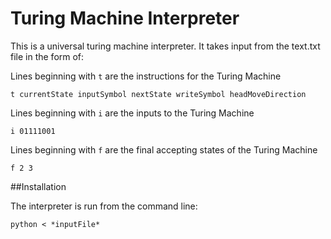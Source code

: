 # Turing Machine Interpreter

This is a universal turing machine interpreter. It takes input from the text.txt file in the form of:

Lines beginning with `t` are the instructions for the Turing Machine

`t currentState inputSymbol nextState writeSymbol headMoveDirection`

Lines beginning with `i` are the inputs to the Turing Machine

`i 01111001`

Lines beginning with `f` are the final accepting states of the Turing Machine

`f 2 3`

##Installation

The interpreter is run from the command line:

	python < *inputFile*
